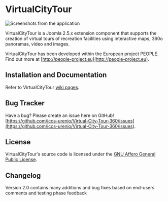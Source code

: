 # VirtualCityTour

![Screenshots from the application](http://smartcityapps.urenio.org/img/screens_virtual_en.png)

VirtualCityTour is a Joomla 2.5.x extension component that supports the creation of virtual tours of recreation facilities using interactive maps, 360o panoramas, video and images.

VirtualCityTour has been developed within the European project PEOPLE. Find out more at [http://people-project.eu](http://people-project.eu).

## Installation and Documentation
Refer to VirtualCityTour [wiki pages](https://github.com/icos-urenio/Virtual-City-Tour-360/wiki).

## Bug Tracker
Have a bug? Please create an issue here on GitHub!
[https://github.com/icos-urenio/Virtual-City-Tour-360/issues](https://github.com/icos-urenio/Virtual-City-Tour-360/issues).

## License
VirtualCityTour's source code is licensed under the [GNU Affero General Public License](https://www.gnu.org/licenses/agpl.html).

## Changelog
Version 2.0 contains many additions and bug fixes based on end-users comments and testing phase feedback
